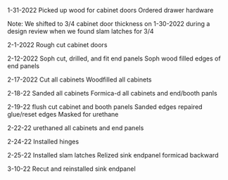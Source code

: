 1-31-2022
Picked up wood for cabinet doors
Ordered drawer hardware

Note: We shifted to 3/4 cabinet door thickness on 1-30-2022 during a design review when we found slam latches for 3/4

2-1-2022
Rough cut cabinet doors

2-12-2022
Soph cut, drilled, and fit end panels
Soph wood filled edges of end panels

2-17-2022
Cut all cabinets
Woodfilled all cabinets

2-18-22
Sanded all cabinets
Formica-d all cabinets and end/booth panls

2-19-22
flush cut cabinet and booth panels
Sanded edges
repaired glue/reset edges
Masked for urethane

2-22-22
urethaned all cabinets and end panels

2-24-22
Installed hinges

2-25-22
Installed slam latches
Relized sink endpanel formicad backward

3-10-22
Recut and reinstalled sink endpanel

